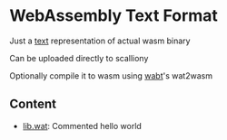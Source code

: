 # WebAssembly Text Format

Just a [text](https://webassembly.github.io/spec/core/text/index.html) representation of actual wasm binary

Can be uploaded directly to scalliony

Optionally compile it to wasm using [wabt](https://github.com/WebAssembly/wabt)'s wat2wasm

## Content

- [lib.wat](./lib.wat): Commented hello world